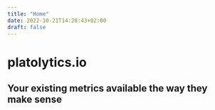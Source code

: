 ```yaml
---
title: "Home"
date: 2022-10-21T14:28:43+02:00
draft: false
---
```


# platolytics.io

## Your existing metrics available the way they make sense
